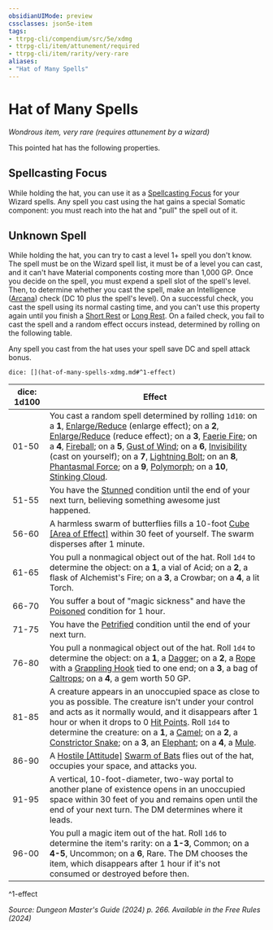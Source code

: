 ```yaml
---
obsidianUIMode: preview
cssclasses: json5e-item
tags:
- ttrpg-cli/compendium/src/5e/xdmg
- ttrpg-cli/item/attunement/required
- ttrpg-cli/item/rarity/very-rare
aliases: 
- "Hat of Many Spells"
---
```

# Hat of Many Spells
*Wondrous item, very rare (requires attunement by a wizard)*  



This pointed hat has the following properties.

## Spellcasting Focus

While holding the hat, you can use it as a [Spellcasting Focus](3-Mechanics/CLI/rules/variant-rules/spellcasting-focus-xphb.md) for your Wizard spells. Any spell you cast using the hat gains a special Somatic component: you must reach into the hat and "pull" the spell out of it.

## Unknown Spell

While holding the hat, you can try to cast a level 1+ spell you don't know. The spell must be on the Wizard spell list, it must be of a level you can cast, and it can't have Material components costing more than 1,000 GP. Once you decide on the spell, you must expend a spell slot of the spell's level. Then, to determine whether you cast the spell, make an Intelligence ([Arcana](3-Mechanics/CLI/rules/skills.md#Arcana)) check (DC 10 plus the spell's level). On a successful check, you cast the spell using its normal casting time, and you can't use this property again until you finish a [Short Rest](3-Mechanics/CLI/rules/variant-rules/short-rest-xphb.md) or [Long Rest](3-Mechanics/CLI/rules/variant-rules/long-rest-xphb.md). On a failed check, you fail to cast the spell and a random effect occurs instead, determined by rolling on the following table.

Any spell you cast from the hat uses your spell save DC and spell attack bonus.

`dice: [](hat-of-many-spells-xdmg.md#^1-effect)`

| dice: 1d100 | Effect |
|-------------|--------|
| 01-50 | You cast a random spell determined by rolling `1d10`: on a **1**, [Enlarge/Reduce](3-Mechanics/CLI/spells/enlarge-reduce-xphb.md) (enlarge effect); on a **2**, [Enlarge/Reduce](3-Mechanics/CLI/spells/enlarge-reduce-xphb.md) (reduce effect); on a **3**, [Faerie Fire](3-Mechanics/CLI/spells/faerie-fire-xphb.md); on a **4**, [Fireball](3-Mechanics/CLI/spells/fireball-xphb.md); on a **5**, [Gust of Wind](3-Mechanics/CLI/spells/gust-of-wind-xphb.md); on a **6**, [Invisibility](3-Mechanics/CLI/spells/invisibility-xphb.md) (cast on yourself); on a **7**, [Lightning Bolt](3-Mechanics/CLI/spells/lightning-bolt-xphb.md); on an **8**, [Phantasmal Force](3-Mechanics/CLI/spells/phantasmal-force-xphb.md); on a **9**, [Polymorph](3-Mechanics/CLI/spells/polymorph-xphb.md); on a **10**, [Stinking Cloud](3-Mechanics/CLI/spells/stinking-cloud-xphb.md). |
| 51-55 | You have the [Stunned](3-Mechanics/CLI/rules/conditions.md#Stunned) condition until the end of your next turn, believing something awesome just happened. |
| 56-60 | A harmless swarm of butterflies fills a 10-foot [Cube [Area of Effect]](3-Mechanics/CLI/rules/variant-rules/cube-area-of-effect-xphb.md) within 30 feet of yourself. The swarm disperses after 1 minute. |
| 61-65 | You pull a nonmagical object out of the hat. Roll `1d4` to determine the object: on a **1**, a vial of Acid; on a **2**, a flask of Alchemist's Fire; on a **3**, a Crowbar; on a **4**, a lit Torch. |
| 66-70 | You suffer a bout of "magic sickness" and have the [Poisoned](3-Mechanics/CLI/rules/conditions.md#Poisoned) condition for 1 hour. |
| 71-75 | You have the [Petrified](3-Mechanics/CLI/rules/conditions.md#Petrified) condition until the end of your next turn. |
| 76-80 | You pull a nonmagical object out of the hat. Roll `1d4` to determine the object: on a **1**, a [Dagger](3-Mechanics/CLI/items/dagger-xphb.md); on a **2**, a [Rope](3-Mechanics/CLI/items/rope-xphb.md) with a [Grappling Hook](3-Mechanics/CLI/items/grappling-hook-xphb.md) tied to one end; on a **3**, a bag of [Caltrops](3-Mechanics/CLI/items/caltrops-xphb.md); on a **4**, a gem worth 50 GP. |
| 81-85 | A creature appears in an unoccupied space as close to you as possible. The creature isn't under your control and acts as it normally would, and it disappears after 1 hour or when it drops to 0 [Hit Points](3-Mechanics/CLI/rules/variant-rules/hit-points-xphb.md). Roll `1d4` to determine the creature: on a **1**, a [Camel](3-Mechanics/CLI/bestiary/beast/camel-xphb.md); on a **2**, a [Constrictor Snake](3-Mechanics/CLI/bestiary/beast/constrictor-snake-xphb.md); on a **3**, an [Elephant](3-Mechanics/CLI/bestiary/beast/elephant-xphb.md); on a **4**, a [Mule](3-Mechanics/CLI/bestiary/beast/mule-xphb.md). |
| 86-90 | A [Hostile [Attitude]](3-Mechanics/CLI/rules/variant-rules/hostile-attitude-xphb.md) [Swarm of Bats](3-Mechanics/CLI/bestiary/beast/swarm-of-bats-xmm.md) flies out of the hat, occupies your space, and attacks you. |
| 91-95 | A vertical, 10-foot-diameter, two-way portal to another plane of existence opens in an unoccupied space within 30 feet of you and remains open until the end of your next turn. The DM determines where it leads. |
| 96-00 | You pull a magic item out of the hat. Roll `1d6` to determine the item's rarity: on a **1-3**, Common; on a **4-5**, Uncommon; on a **6**, Rare. The DM chooses the item, which disappears after 1 hour if it's not consumed or destroyed before then. |
^1-effect

*Source: Dungeon Master's Guide (2024) p. 266. Available in the Free Rules (2024)*